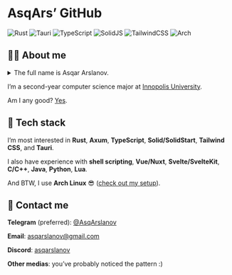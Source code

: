 # AsqArs&CloseCurlyQuote; GitHub

![Rust](https://img.shields.io/badge/rust-%23000000.svg?style=for-the-badge&logo=rust&logoColor=white)
![Tauri](https://img.shields.io/badge/tauri-%2324C8DB.svg?style=for-the-badge&logo=tauri&logoColor=%23FFFFFF)
![TypeScript](https://img.shields.io/badge/typescript-%23007ACC.svg?style=for-the-badge&logo=typescript&logoColor=white)
![SolidJS](https://img.shields.io/badge/SolidJS-2c4f7c?style=for-the-badge&logo=solid&logoColor=c8c9cb)
![TailwindCSS](https://img.shields.io/badge/tailwindcss-%2338B2AC.svg?style=for-the-badge&logo=tailwind-css&logoColor=white)
![Arch](https://img.shields.io/badge/Arch%20Linux-1793D1?logo=arch-linux&logoColor=fff&style=for-the-badge)

## 👨‍💻 About me

<details>
<summary>The full name is Asqar Arslanov.</summary>

> ə&middot;**skaar** **aar**&middot;slən&middot;əv

</details>

I&CloseCurlyQuote;m a second-year computer science major at
[Innopolis University](https://innopolis.university/en/).

Am I any good? [Yes](https://news.ycombinator.com/item?id=3067434).

## 🧰 Tech stack

I&CloseCurlyQuote;m most interested in **Rust**, **Axum**, **TypeScript**,
**Solid/SolidStart**, **Tailwind CSS**, and **Tauri**.

I also have experience with **shell scripting**, **Vue/Nuxt**,
**Svelte/SvelteKit**, **C/C++**, **Java**, **Python**, **Lua**.

And BTW, I use **Arch Linux** 😎 <wbr>
([check&nbsp;out&nbsp;my&nbsp;setup](https://github.com/asqarslanov/dotfiles)).

## 🤙 Contact me

**Telegram** (preferred): [\@AsqArslanov](https://t.me/AsqArslanov)

**Email**: [asqarslanov@gmail.com](mailto:asqarslanov@gmail.com)

**Discord**: [asqarslanov](https://discord.com/users/397334384463577088)

**Other medias**: you&CloseCurlyQuote;ve probably noticed the pattern :)
